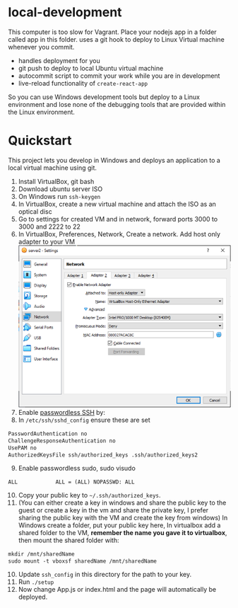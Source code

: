 # local-development


This computer is too slow for Vagrant. Place your nodejs app in a folder called app in this folder. uses a git hook to deploy to Linux Virtual machine whenever you commit.

 * handles deployment for you
 * git push to deploy to local Ubuntu virtual machine
 * autocommit script to commit your work while you are in development
 * live-reload functionality of `create-react-app`

So you can use Windows development tools but deploy to a Linux environment and lose none of the debugging tools that are provided within the Linux environment.

# Quickstart

This project lets you develop in Windows and deploys an application to a local virtual machine using git.

1. Install VirtualBox, git bash
2. Download ubuntu server ISO
3. On Windows run `ssh-keygen`
4. In VirtualBox, create a new virtual machine and attach the ISO as an optical disc
5. Go to settings for created VM and in network, forward ports 3000 to 3000 and 2222 to 22
6. In VirtualBox, Preferences, Network, Create a network. Add host only adapter to your VM
![host-only-adapter](host-only-adapter.png)
7. Enable [passwordless SSH](https://linuxize.com/post/how-to-setup-passwordless-ssh-login/) by:
8. In `/etc/ssh/sshd_config` ensure these are set

```
PasswordAuthentication no
ChallengeResponseAuthentication no
UsePAM no
AuthorizedKeysFile ssh/authorized_keys .ssh/authorized_keys2
```
9. Enable passwordless sudo, sudo visudo
```
ALL            ALL = (ALL) NOPASSWD: ALL
```
10. Copy your public key to `~/.ssh/authorized_keys`.
11. (You can either create a key in windows and share the public key to the guest or create a key in the vm and share the private key, I prefer sharing the public key with the VM and create the key from windows) In Windows create a folder, put your public key here, In virtualbox add a shared folder to the VM, **remember the name you gave it to virtualbox**, then mount the shared folder with:

```
mkdir /mnt/sharedName
sudo mount -t vboxsf sharedName /mnt/sharedName
```
10. Update `ssh_config` in this directory for the path to your key.
11. Run `./setup`
12. Now change App.js or index.html and the page will automatically be deployed.

